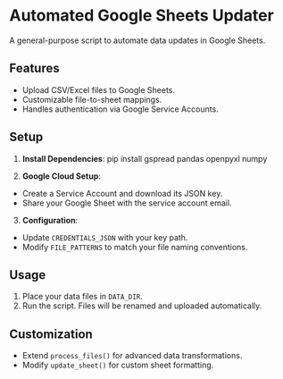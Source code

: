 # Automated Google Sheets Updater

A general-purpose script to automate data updates in Google Sheets.

## Features
- Upload CSV/Excel files to Google Sheets.
- Customizable file-to-sheet mappings.
- Handles authentication via Google Service Accounts.

## Setup
1. **Install Dependencies**:
pip install gspread pandas openpyxl numpy


2. **Google Cloud Setup**:
- Create a Service Account and download its JSON key.
- Share your Google Sheet with the service account email.

3. **Configuration**:
- Update `CREDENTIALS_JSON` with your key path.
- Modify `FILE_PATTERNS` to match your file naming conventions.

## Usage
1. Place your data files in `DATA_DIR`.
2. Run the script. Files will be renamed and uploaded automatically.

## Customization
- Extend `process_files()` for advanced data transformations.
- Modify `update_sheet()` for custom sheet formatting.
